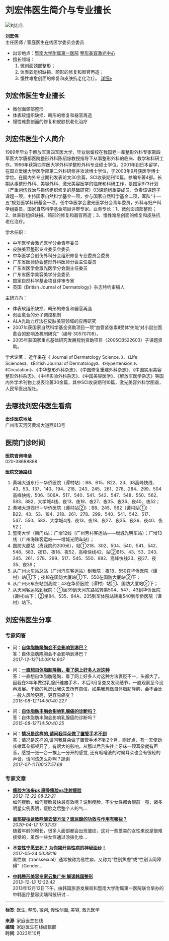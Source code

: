 # 刘宏伟医生简介与专业擅长

![刘宏伟](https://img.familydoctor.com.cn/uploadimg/kuweb/2020/07/02/10/c205fe0e73010000ab705908475b0000.jpeg)

**刘宏伟**  
主任医师 / 家庭医生在线医学委员会委员

-   出诊地点：[暨南大学附属第一医院](https://yyk.familydoctor.com.cn/1071/) [整形美容激光中心](https://yyk.familydoctor.com.cn/1071/depcategory/47324.html)
-   擅长领域： 
    1. 微创面颈部整形；
    2. 体表软组织缺损、畸形的修复和器官再造；
    3. 慢性难愈创面的修复和皮肤抗老化治疗。 [详细»](https://yyk.familydoctor.com.cn/doctor/26741/details/)

## 刘宏伟医生专业擅长

- 微创面颈部整形
- 体表软组织缺损、畸形的修复和器官再造
- 慢性难愈创面的修复和皮肤抗老化治疗

## 刘宏伟医生个人简介

1989年毕业于解放军第四军医大学，毕业后留校在我国老一辈整形外科专家第四军医大学唐都医院整形外科陈绍综教授指导下从事整形外科的临床、教学和科研工作。1996年获第四军医大学外科学整形外科专业硕士学位。2001年到日本留学，在国立爱媛大学医学部第二外科研修并攻读博士学位，于2003年9月获医学博士学位。在国内外专业期刊发表论文30余篇，SCI收录期刊10篇。参编专著4部。长期从事整形外科、美容外科、激光美容医学的临床和科研工作，是国家973计划（严重创伤救治与损伤组织修复的基础研究）03课题组重要成员，负责该课题子课题一项，主持国家自然科学基金一项，参与国家自然科学基金二项，军队“十一五”规划医学科研基金一项。任中华医学会激光医学分会青年委员，外科与妇产科学组委员，国家自然科学基金项目评审专家。业务专长：1、微创面颈部整形；2、体表软组织缺损、畸形的修复和器官再造；3、慢性难愈创面的修复和皮肤抗老化治疗。

学术任职：
- 中华医学会激光医学分会青年委员
- 皮肤美容整形专业委员会委员
- 中华医学会创伤外科分会组织修复专业委员会委员
- 广东省医师协会整形外科医师分会主任委员
- 广东省医学会激光医学分会副主任委员
- 广东省医学美容美学分会委员
- 国家自然科学基金项目评审专家
- 英国《British Journal of Dermatology》杂志特约审稿人

主研方向：
- 体表软组织缺损、畸形的修复和器官再造
- 创面愈合的分子调控机制
- ALA光动力疗法在皮肤美容领域的应用研究
- 2007年获国家自然科学基金资助项目一项“血管紧张素II受体‘失能’对小鼠创面愈合的影响及机制研究”（编号 30570708）。
- 2005年获国家重点基础研究发展规划资助项目（2005CB522603）子课题资助。

学术论著：
近年来在《 Journal of Dermatology Science. 》、《Life Sciences》、《British Journal of Dermatology》、《Hypertension.》、《Circulation》、《中华整形外科杂志》、《中国修复重建外科杂志》、《中国实用美容整形外科杂志》、《中华实验外科杂志》、《中国美容医学》、《解放军医学杂志》等国内外学术刊物上发表论著30余篇，其中SCI收录期刊10篇，激光美容外科学图谱，人民军医出版社。

## 去哪找刘宏伟医生看病

**出诊医院地址**  
广州市天河区黄埔大道西613号

**医院门诊时间**  
-

**医院咨询电话**  
020-38688888

**医院交通路线**  
1. 黄埔大道东行－华侨医院（谭村站）：B8、B15、B22、23、38高峰快线、43、53、137、140、194、218、243、245、261、278、284、299、504高峰快线、506、506A、517、540、541、542、547、548、550、562、583、882、大学城4线、夜13、夜18、夜27、夜35、夜36、夜40、夜52；
2. 黄埔大道西行－华侨医院（谭村站②）：B8、245、562（谭村站①）：B22、43、53、194、218、261、278、299、540、541、542、517、547、550、583、大学城4线、夜13、夜18、夜27、夜35、夜36、夜40、夜52；
3. 暨南大学（南门)站：广增12线（广州芳村客运站——增城光明车站）；广增13线（广州海珠客运站——增城光明车站）；
4. 国防大厦站（离我院约200米），站①218、302、504、540、541、542、548、583、夜13、夜18、夜52，高峰快线42，站②B15、43、53、243、245、261、278、299、517、545、550、882、高峰快线23、夜27、夜35、夜39；
5. 从广州火车站总站（广州汽车客运站）到我院：夜18、550在华侨医院（谭村）站①下；夜18在国防大厦站①下、550在国防大厦站②下；
6. 从广州火车东站到我院：43在华侨医院（谭村）站①、国防大厦站②下；
7. 从天河客运站到我院：①坐39到天河东路站转乘504、547、43到华侨医院(谭村)站下；②坐84、535、84A、235到军体院站转乘540到华侨医院（谭村）站下。

## 刘宏伟医生分享

### 专家问答  
- 问：**[自体脂肪隆胸会不会影响到淋巴？](https://www.familydoctor.com.cn/q/5892971.html)**  
  答：自体脂肪隆胸会不会影响到淋巴？  
  _2017-12-13T14:09:14.907_

- 问：**[一直想自体脂肪隆胸，看了网上好多人对这种](https://www.familydoctor.com.cn/q/5892929.html)**  
  答：一直想自体脂肪隆胸，看了网上好多人对这种方法褒贬不一，头都大了。因我在3年年做过乳腺纤维瘤手术，术后3月复查又发现结节，一直观察至今没再发展。干瘪的乳房让我失去所有自信，如果我想做自体脂肪隆胸，会不会比一般人风险更高，更容易癌变？  
  _2015-08-12T14:50:40.227_

- 问：**[自体脂肪丰胸会影响乳腺癌的诊断吗？](https://www.familydoctor.com.cn/q/5892961.html)**  
  答：自体脂肪丰胸会影响乳腺癌的诊断吗？  
  _2015-08-12T14:50:40.25_

- 问：**[情况是这样的,请问我耳朵做了置管手术不到](https://www.familydoctor.com.cn/q/9732289.html)**  
  答：情况是这样的,请问我耳朵做了置管手术不到2个月，刚好点，有一天使劲咳嗽耳朵都顿开了，有很大的影响，从那以后舌头往上牙床一顶耳朵就有声音，感觉一张一合一挨上一分开的感觉, 还有咽唾液的时候耳朵也会有很轻的声音，请问该怎么办啊？跪谢  
  _2017-07-11T00:37:57.68_

### 专家文章
- **[瘦脸方法来pk 磨骨瘦脸vs注射瘦脸](https://www.familydoctor.com.cn/jianfei/jb/201212/29812112162557.html)**  
  _2012-12-22 08:22:21_  
  如何瘦脸，如何瘦脸最快最有效呢？说到瘦脸，不少女性都会眼前一亮，诸多明星实例表明，瘦脸之后整个人的气...

- **[面部提拉紧致除皱去皱方法？玻尿酸的功效与作用有哪些？](https://www.familydoctor.com.cn/zhengxing/a/202004/2597619.html)**  
  _2020-04-12 17:32:33_  
  随着年龄的增长，很多人面部都会出现皱纹，这对一些爱美的女性来说是很难接受的，虽然一些女性通过涂抹化妆...

- **[不变性宁愿去死？ 为你揭开易性病的神秘面纱！](https://www.familydoctor.com.cn/sex/a/201705/1946955.html)**  
  _2017-05-24 00:38:16_  
  易性病（transsexual）通常被称为易性癖，又称为“性别焦虑”或“性别认同障碍”（Gender...

- **[中韩整形美容专家云集广州 解读韩国整形](https://www.familydoctor.com.cn/zhengxing/a/201312/550622.html)**  
  _2013-12-13 13:32:42_  
  2013年12月12日下午，由韩国旅游发展局和暨南大学附属第一医院联合举办的中韩医疗整容尖端科技研讨...

---

**标签**: 医生, 整形, 微创, 慢性创面, 美容, 激光医学

**来源**: 家庭医生在线  
**编辑**: 家庭医生在线编辑部  
**时间**: 2023年10月